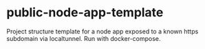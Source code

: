 # public-node-app-template
Project structure template for a node app exposed to a known https subdomain via localtunnel. Run with docker-compose.
